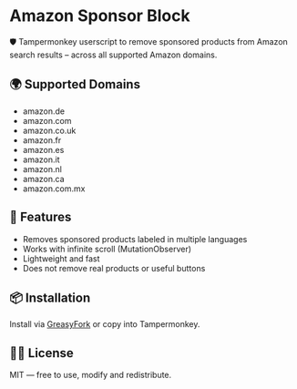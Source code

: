 # Amazon Sponsor Block

🛡️ Tampermonkey userscript to remove sponsored products from Amazon search results – across all supported Amazon domains.

## 🌍 Supported Domains

- amazon.de
- amazon.com
- amazon.co.uk
- amazon.fr
- amazon.es
- amazon.it
- amazon.nl
- amazon.ca
- amazon.com.mx

## 🧠 Features

- Removes sponsored products labeled in multiple languages
- Works with infinite scroll (MutationObserver)
- Lightweight and fast
- Does not remove real products or useful buttons

## 📦 Installation

Install via [GreasyFork](https://greasyfork.org/de/scripts/541715-amazon-sponsor-block) or copy into Tampermonkey.

## 🧑‍💻 License

MIT — free to use, modify and redistribute.
